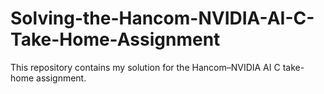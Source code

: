# Solving-the-Hancom-NVIDIA-AI-C-Take-Home-Assignment
This repository contains my solution for the Hancom–NVIDIA AI C take-home assignment.

